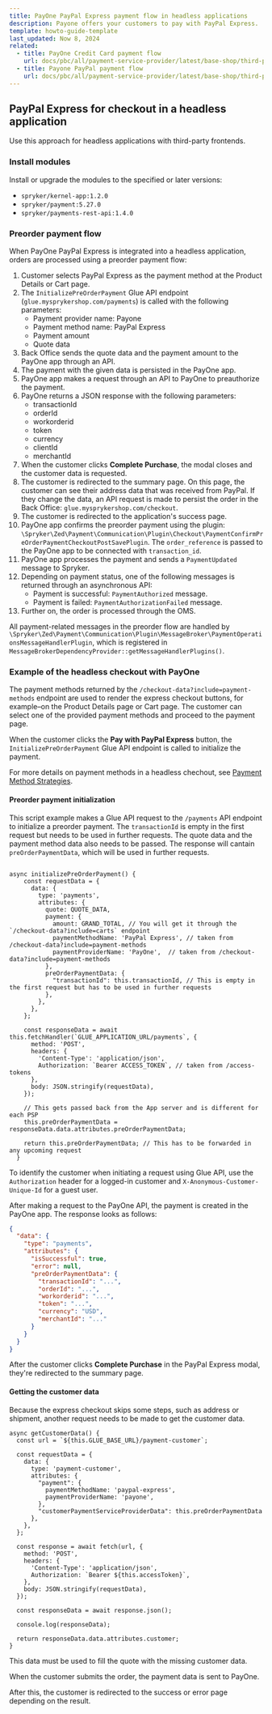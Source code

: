 ```yaml
---
title: PayOne PayPal Express payment flow in headless applications
description: Payone offers your customers to pay with PayPal Express.
template: howto-guide-template
last_updated: Now 8, 2024
related:
  - title: PayOne Credit Card payment flow
    url: docs/pbc/all/payment-service-provider/latest/base-shop/third-party-integrations/payone/app-composition-platform-integration/payment-method-flows/payone-credit-card-payment-flow.html
  - title: Payone PayPal payment flow
    url: docs/pbc/all/payment-service-provider/latest/base-shop/third-party-integrations/payone/app-composition-platform-integration/payment-method-flows/payone-paypal-payment-flow.html    
---
```


## PayPal Express for checkout in a headless application

Use this approach for headless applications with third-party frontends.

### Install modules

Install or upgrade the modules to the specified or later versions:
- `spryker/kernel-app:1.2.0`
- `spryker/payment:5.27.0`
- `spryker/payments-rest-api:1.4.0`

### Preorder payment flow

When PayOne PayPal Express is integrated into a headless application, orders are processed using a preorder payment flow:

1. Customer selects PayPal Express as the payment method at the Product Details or Cart page.
2. The `InitializePreOrderPayment` Glue API endpoint (`glue.mysprykershop.com/payments`) is called with the following parameters:
   - Payment provider name: Payone
   - Payment method name: PayPal Express
   - Payment amount
   - Quote data
3. Back Office sends the quote data and the payment amount to the PayOne app through an API.
4. The payment with the given data is persisted in the PayOne app.
5. PayOne app makes a request through an API to PayOne to preauthorize the payment.
6. PayOne returns a JSON response with the following parameters:
   - transactionId
   - orderId
   - workorderid
   - token
   - currency
   - clientId
   - merchantId
7. When the customer clicks **Complete Purchase**, the modal closes and the customer data is requested.
8. The customer is redirected to the summary page. On this page, the customer can see their address data that was received from PayPal. If they change the data, an API request is made to persist the order in the Back Office: `glue.mysprykershop.com/checkout`.
9. The customer is redirected to the application's success page.
10. PayOne app confirms the preorder payment using the plugin: `\Spryker\Zed\Payment\Communication\Plugin\Checkout\PaymentConfirmPreOrderPaymentCheckoutPostSavePlugin`.
    The `order_reference` is passed to the PayOne app to be connected with `transaction_id`.
11. PayOne app processes the payment and sends a `PaymentUpdated` message to Spryker.
12. Depending on payment status, one of the following messages is returned through an asynchronous API:
    - Payment is successful: `PaymentAuthorized` message.
    - Payment is failed: `PaymentAuthorizationFailed` message.
13. Further on, the order is processed through the OMS.

All payment-related messages in the preorder flow are handled by `\Spryker\Zed\Payment\Communication\Plugin\MessageBroker\PaymentOperationsMessageHandlerPlugin`, which is registered in `MessageBrokerDependencyProvider::getMessageHandlerPlugins()`.


### Example of the headless checkout with PayOne

The payment methods returned by the `/checkout-data?include=payment-methods` endpoint are used to render the express checkout buttons, for example–on the Product Details page or Cart page. The customer can select one of the provided payment methods and proceed to the payment page.

When the customer clicks the **Pay with PayPal Express** button, the `InitializePreOrderPayment` Glue API endpoint is called to initialize the payment.


For more details on payment methods in a headless chechout, see [Payment Method Strategies](/docs/pbc/all/payment-service-provider/202410.0/base-shop/payment-method-strategies.html).


#### Preorder payment initialization

This script example makes a Glue API request to the `/payments` API endpoint to initialize a preorder payment. The `transactionId` is empty in the first request but needs to be used in further requests. The quote data and the payment method data also needs to be passed. The response will cantain `preOrderPaymentData`, which will be used in further requests.

```JS

async initializePreOrderPayment() {
    const requestData = {
      data: {
        type: 'payments',
        attributes: {
          quote: QUOTE_DATA,
          payment: {
            amount: GRAND_TOTAL, // You will get it through the `/checkout-data?include=carts` endpoint
            paymentMethodName: 'PayPal Express', // taken from /checkout-data?include=payment-methods
            paymentProviderName: 'PayOne',  // taken from /checkout-data?include=payment-methods
          },
          preOrderPaymentData: {
            "transactionId": this.transactionId, // This is empty in the first request but has to be used in further requests
          },
        },
      },
    };

    const responseData = await this.fetchHandler(`GLUE_APPLICATION_URL/payments`, {
      method: 'POST',
      headers: {
        'Content-Type': 'application/json',
        Authorization: `Bearer ACCESS_TOKEN`, // taken from /access-tokens
      },
      body: JSON.stringify(requestData),
    });

    // This gets passed back from the App server and is different for each PSP
    this.preOrderPaymentData = responseData.data.attributes.preOrderPaymentData;

    return this.preOrderPaymentData; // This has to be forwarded in any upcoming request
  }

```

To identify the customer when initiating a request using Glue API, use the `Authorization` header for a logged-in customer and `X-Anonymous-Customer-Unique-Id` for a guest user.

After making a request to the PayOne API, the payment is created in the PayOne app. The response looks as follows:

```JSON
{
  "data": {
    "type": "payments",
    "attributes": {
      "isSuccessful": true,
      "error": null,
      "preOrderPaymentData": {
        "transactionId": "...",
        "orderId": "...",
        "workorderid": "...",
        "token": "...",
        "currency": "USD",
        "merchantId": "..."
      }
    }
  }
}
```

After the customer clicks **Complete Purchase** in the PayPal Express modal, they're redirected to the summary page.

#### Getting the customer data

Because the express checkout skips some steps, such as address or shipment, another request needs to be made to get the customer data.

```JS
async getCustomerData() {
  const url = `${this.GLUE_BASE_URL}/payment-customer`;

  const requestData = {
    data: {
      type: 'payment-customer',
      attributes: {
        "payment": {
          paymentMethodName: 'paypal-express',
          paymentProviderName: 'payone',
        },
        "customerPaymentServiceProviderData": this.preOrderPaymentData
      },
    },
  };

  const response = await fetch(url, {
    method: 'POST',
    headers: {
      'Content-Type': 'application/json',
      Authorization: `Bearer ${this.accessToken}`,
    },
    body: JSON.stringify(requestData),
  });

  const responseData = await response.json();

  console.log(responseData);

  return responseData.data.attributes.customer;
}
```

This data must be used to fill the quote with the missing customer data.

When the customer submits the order, the payment data is sent to PayOne.

After this, the customer is redirected to the success or error page depending on the result.
